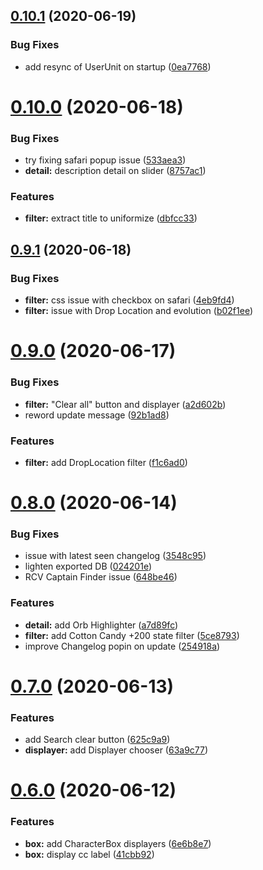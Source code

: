 ## [0.10.1](https://github.com/Nagarian/optc-box-manager/compare/v0.10.0...v0.10.1) (2020-06-19)


### Bug Fixes

* add resync of UserUnit on startup ([0ea7768](https://github.com/Nagarian/optc-box-manager/commit/0ea7768f7d15e61bc49714c61c246a1900060575))



# [0.10.0](https://github.com/Nagarian/optc-box-manager/compare/v0.9.1...v0.10.0) (2020-06-18)


### Bug Fixes

* try fixing safari popup issue ([533aea3](https://github.com/Nagarian/optc-box-manager/commit/533aea3343beabc9aa92951f38ca75b09ce65bb5))
* **detail:** description detail on slider ([8757ac1](https://github.com/Nagarian/optc-box-manager/commit/8757ac1969ae36ea79e06b247f43425197cf6c14))


### Features

* **filter:** extract title to uniformize ([dbfcc33](https://github.com/Nagarian/optc-box-manager/commit/dbfcc3309f24119f010706c282c5df65c78803fd))



## [0.9.1](https://github.com/Nagarian/optc-box-manager/compare/v0.9.0...v0.9.1) (2020-06-18)


### Bug Fixes

* **filter:** css issue with checkbox on safari ([4eb9fd4](https://github.com/Nagarian/optc-box-manager/commit/4eb9fd41327a9950b36c137ceda07f3120e07e21))
* **filter:** issue with Drop Location and evolution ([b02f1ee](https://github.com/Nagarian/optc-box-manager/commit/b02f1ee24874f9ee2d569277a03bbae2c59eb30e))



# [0.9.0](https://github.com/Nagarian/optc-box-manager/compare/v0.8.0...v0.9.0) (2020-06-17)


### Bug Fixes

* **filter:** "Clear all" button and displayer ([a2d602b](https://github.com/Nagarian/optc-box-manager/commit/a2d602b902332836848236e823ab6043d82ad175))
* reword update message ([92b1ad8](https://github.com/Nagarian/optc-box-manager/commit/92b1ad8b845242d595efb5aaed437db54efcf3fa))


### Features

* **filter:** add DropLocation filter ([f1c6ad0](https://github.com/Nagarian/optc-box-manager/commit/f1c6ad00866846b8d3da59f55946aade1ae669ce))



# [0.8.0](https://github.com/Nagarian/optc-box-manager/compare/v0.7.0...v0.8.0) (2020-06-14)


### Bug Fixes

* issue with latest seen changelog ([3548c95](https://github.com/Nagarian/optc-box-manager/commit/3548c95962517e1815eb920bd08a331a4e1b0f0f))
* lighten exported DB ([024201e](https://github.com/Nagarian/optc-box-manager/commit/024201e541d444c1a34f4b5742050458d10feaba))
* RCV Captain Finder issue ([648be46](https://github.com/Nagarian/optc-box-manager/commit/648be4623a012921c61b39e51f5e6f66bef447dd))


### Features

* **detail:** add Orb Highlighter ([a7d89fc](https://github.com/Nagarian/optc-box-manager/commit/a7d89fcc2e22f10db5265773a870a7474ad95182))
* **filter:** add Cotton Candy +200 state filter ([5ce8793](https://github.com/Nagarian/optc-box-manager/commit/5ce87935e1cc695b3a022015f8808ebecedc5888))
* improve Changelog popin on update ([254918a](https://github.com/Nagarian/optc-box-manager/commit/254918a7e22da89ea69e0f06526de18630b5518b))



# [0.7.0](https://github.com/Nagarian/optc-box-manager/compare/v0.6.0...v0.7.0) (2020-06-13)


### Features

* add Search clear button ([625c9a9](https://github.com/Nagarian/optc-box-manager/commit/625c9a92db7d60ff1fd2cc0c0a9cdcfcd5d3d555))
* **displayer:** add Displayer chooser ([63a9c77](https://github.com/Nagarian/optc-box-manager/commit/63a9c77318d10c6f161b7cb0f8600aa669805a51))



# [0.6.0](https://github.com/Nagarian/optc-box-manager/compare/v0.5.0...v0.6.0) (2020-06-12)


### Features

* **box:** add CharacterBox displayers ([6e6b8e7](https://github.com/Nagarian/optc-box-manager/commit/6e6b8e7d0a200b68e2419ae23cec5eda4bebb7f8))
* **box:** display cc label ([41cbb92](https://github.com/Nagarian/optc-box-manager/commit/41cbb9226def018cba809a9ecc331ae167a61cd1))



